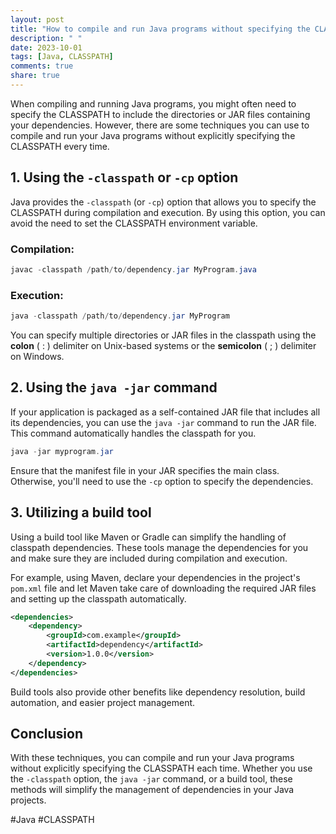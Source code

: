 ```yaml
---
layout: post
title: "How to compile and run Java programs without specifying the CLASSPATH"
description: " "
date: 2023-10-01
tags: [Java, CLASSPATH]
comments: true
share: true
---
```


When compiling and running Java programs, you might often need to specify the CLASSPATH to include the directories or JAR files containing your dependencies. However, there are some techniques you can use to compile and run your Java programs without explicitly specifying the CLASSPATH every time.

## 1. Using the `-classpath` or `-cp` option

Java provides the `-classpath` (or `-cp`) option that allows you to specify the CLASSPATH during compilation and execution. By using this option, you can avoid the need to set the CLASSPATH environment variable.

### Compilation:
```java
javac -classpath /path/to/dependency.jar MyProgram.java
```

### Execution:
```java
java -classpath /path/to/dependency.jar MyProgram
```

You can specify multiple directories or JAR files in the classpath using the **colon** ( : ) delimiter on Unix-based systems or the **semicolon** ( ; ) delimiter on Windows.

## 2. Using the `java -jar` command

If your application is packaged as a self-contained JAR file that includes all its dependencies, you can use the `java -jar` command to run the JAR file. This command automatically handles the classpath for you.

```java
java -jar myprogram.jar
```

Ensure that the manifest file in your JAR specifies the main class. Otherwise, you'll need to use the `-cp` option to specify the dependencies.
  
## 3. Utilizing a build tool

Using a build tool like Maven or Gradle can simplify the handling of classpath dependencies. These tools manage the dependencies for you and make sure they are included during compilation and execution.

For example, using Maven, declare your dependencies in the project's `pom.xml` file and let Maven take care of downloading the required JAR files and setting up the classpath automatically.

```xml
<dependencies>
    <dependency>
        <groupId>com.example</groupId>
        <artifactId>dependency</artifactId>
        <version>1.0.0</version>
    </dependency>
</dependencies>
```

Build tools also provide other benefits like dependency resolution, build automation, and easier project management.

## Conclusion

With these techniques, you can compile and run your Java programs without explicitly specifying the CLASSPATH each time. Whether you use the `-classpath` option, the `java -jar` command, or a build tool, these methods will simplify the management of dependencies in your Java projects.

#Java #CLASSPATH